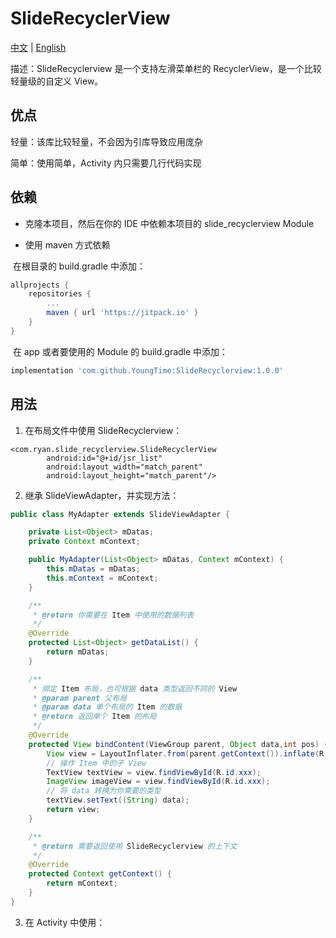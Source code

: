# SlideRecyclerView
[中文](https://github.com/YoungTime/SlideRecyclerView/blob/master/README_zh.md) | [English](https://github.com/YoungTime/SlideRecyclerView/blob/master/README.md)

描述：SlideRecyclerview 是一个支持左滑菜单栏的 RecyclerView，是一个比较轻量级的自定义 View。

## 优点

轻量：该库比较轻量，不会因为引库导致应用庞杂

简单：使用简单，Activity 内只需要几行代码实现

## 依赖

- 克隆本项目，然后在你的 IDE 中依赖本项目的 slide_recyclerview Module

- 使用 maven 方式依赖

​       在根目录的 build.gradle 中添加：

```groovy
allprojects {
    repositories {
        ...
        maven { url 'https://jitpack.io' }
    }
}
```

​      在 app 或者要使用的 Module 的 build.gradle 中添加：

```groovy
implementation 'com.github.YoungTime:SlideRecyclerview:1.0.0'
```

## 用法

1. 在布局文件中使用 SlideRecyclerview：

```xm
<com.ryan.slide_recyclerview.SlideRecyclerView
        android:id="@+id/jsr_list"
        android:layout_width="match_parent"
        android:layout_height="match_parent"/>
```

2. 继承 SlideViewAdapter，并实现方法：

```java
public class MyAdapter extends SlideViewAdapter {

    private List<Object> mDatas;
    private Context mContext;

    public MyAdapter(List<Object> mDatas, Context mContext) {
        this.mDatas = mDatas;
        this.mContext = mContext;
    }

    /**
     * @return 你需要在 Item 中使用的数据列表
     */
    @Override
    protected List<Object> getDataList() {
        return mDatas;
    }

    /**
     * 绑定 Item 布局，也可根据 data 类型返回不同的 View
     * @param parent 父布局
     * @param data 单个布局的 Item 的数据
     * @return 返回单个 Item 的布局
     */
    @Override
    protected View bindContent(ViewGroup parent, Object data,int pos) {
        View view = LayoutInflater.from(parent.getContext()).inflate(R.layout.xxx,parent,false);
        // 操作 Item 中的子 View
        TextView textView = view.findViewById(R.id.xxx);
        ImageView imageView = view.findViewById(R.id.xxx);
        // 将 data 转换为你需要的类型
        textView.setText((String) data);
        return view;
    }

    /**
     * @return 需要返回使用 SlideRecyclerview 的上下文
     */
    @Override
    protected Context getContext() {
        return mContext;
    }
}
```

3. 在 Activity 中使用：

```java
   
```

   
